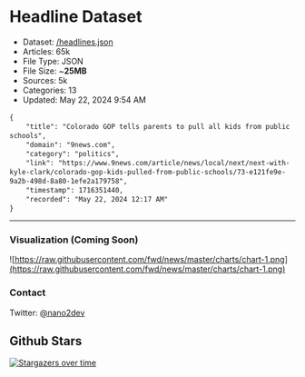 # Headline Dataset

- Dataset: [/headlines.json](https://raw.githubusercontent.com/fwd/news/master/headlines.json) 
- Articles: 65k
- File Type: JSON
- File Size: ~**25MB**
- Sources: 5k
- Categories: 13
- Updated: May 22, 2024 9:54 AM

```
{
    "title": "Colorado GOP tells parents to pull all kids from public schools",
    "domain": "9news.com",
    "category": "politics",
    "link": "https://www.9news.com/article/news/local/next/next-with-kyle-clark/colorado-gop-kids-pulled-from-public-schools/73-e121fe9e-9a2b-498d-8a80-1efe2a179758",
    "timestamp": 1716351440,
    "recorded": "May 22, 2024 12:17 AM"
}
```

---

### Visualization (Coming Soon)

![https://raw.githubusercontent.com/fwd/news/master/charts/chart-1.png](https://raw.githubusercontent.com/fwd/news/master/charts/chart-1.png)

### Contact 

Twitter: [@nano2dev](https://twitter.com/nano2dev)

## Github Stars

[![Stargazers over time](https://starchart.cc/fwd/news.svg)](https://starchart.cc/fwd/news)
